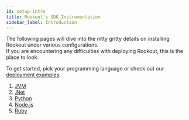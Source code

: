 ```yaml
---
id: setup-intro
title: Rookout's SDK Instrumentation
sidebar_label: Introduction
---
```

The following pages will dive into the nitty gritty details on installing Rookout under various configurations.  
If you are encountering any difficulties with deploying Rookout, this is the place to look.

To get started, pick your programming language or check out our [deployment examples](deployment-examples.md):

1.  [JVM](jvm-setup.mdx)
2.  [.Net](dotnet-setup.mdx)
3.  [Python](python-setup.md)
4.  [Node.js](node-setup.md)
5.  [Ruby](ruby-setup.md)
